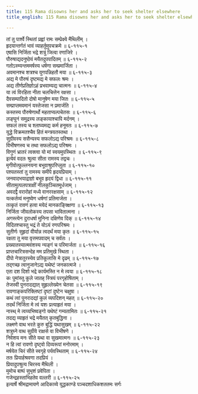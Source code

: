 ```yaml
---
title: 115 Rama disowns her and asks her to seek shelter elsewhere
title_english: 115 Rama disowns her and asks her to seek shelter elsewhere

---
```

<div class="audioEmbed"  caption="श्रीराम-हरिसीताराममूर्ति-घनपाठिभ्यां वचनम्" src="https://archive.org/download/Ramayana-recitation-Sriram-harisItArAmamUrti-Ghanapaati-v2/Kanda_6/Kanda_6_YK-115-Rama_disowns_her_and_asks_her_to_seek_shelter_elsewhere._0.mp3"></div>

तां तु पार्श्वे स्थितां प्रह्वां रामः सम्प्रेक्ष्ये मैथिलीम् ।  
हृदयान्तर्गतं भावं व्याहर्तुमुपचक्रमे ॥ ६-११५-१  
एषासि निर्जिता भद्रे शत्रुं जित्वा रणाजिरे ।  
पौरुषाद्यदनुष्ठेयं मयैतदुपपादितम् ॥ ६-११५-२  
गतोऽस्म्यन्तममर्षस्य धर्षणा सम्प्रमार्जिता ।  
अवमानश्च शत्रश्च युगपन्निहतौ मया ॥ ६-११५-३  
अद्य मे पौरुषं दृष्टमद्य मे सफलः श्रमः ।  
अद्य तीर्णप्रतिज्ञोऽहं प्रभवाम्यद्य चात्मनः ॥ ६-११५-४  
या त्वं विरहिता नीता चलचित्तेन रक्षसा ।  
दैवसम्पादितो दोषो मानुषेण मया जितः ॥ ६-११५-५  
सम्प्राप्तमवमानं यस्तेजसा न प्रमार्जति ।  
कस्तस्य पौरुषेणार्थो महताप्यल्पचेतसः ॥ ६-११५-६  
लङ्घुनं समुद्रस्य लङ्कायाश्चापि मर्दनम् ।  
सफलं तस्य च श्लाघ्यमद्य कर्म हनूमतः ॥ ६-११५-७  
युद्धे विक्रमतश्चैव हितं मन्त्रयतस्तथा ।  
सुग्रीवस्य ससैन्यस्य सफलोऽद्य परिश्रमः ॥ ६-११५-८  
विभीषणस्य च तथा सफलोऽद्य परिश्रमः ।  
विगुणं भ्रातरं त्वक्त्वा यो मां स्वयमुपस्थितः ॥ ६-११५-९  
इत्येवं वदतः श्रुत्वा सीता रामस्य तद्वचः ।  
मृगीवोत्फुल्लनयना बभूवाश्रुपरिप्लुता ॥ ६-११५-१०  
पश्यतस्तां तु रामस्य समीपे हृदयप्रियाम् ।  
जनवादभयाद्राज्ञो बभूव हृदयं द्विधा ॥ ६-११५-११  
सीतामुत्पलपत्राक्षीं नीलकुञ्चितमूर्धजाम् ।  
अवदद्वै वरारोहां मध्ये वानररक्षसाम् ॥ ६-११५-१२  
यत्कर्तव्यं मनुष्येण धर्षणां प्रतिमार्जता ।  
तत्कृतं रावणं हत्वा मयेदं मानकाङ्क्क्षिणा ॥ ६-११५-१३  
निर्जिता जीवलोकस्य तपसा भावितात्मना ।  
अगस्त्येन दुराधर्षा मुनिना दक्षिणेव दिक् ॥ ६-११५-१४  
विदितश्चास्तु भद्रं ते योऽयं रणपरिश्रमः ।  
सुतीर्णः सुहृदां वीर्यान्न त्वदर्थं मया कृतः ॥ ६-११५-१५  
रक्षता तु मया वृत्तमपवादम् च सर्वतः ।  
प्रख्यातस्यात्मवंशस्य न्यङ्गं च परिमार्जता ॥ ६-११५-१६  
प्राप्तचारित्रसन्देह मम प्रतिमुखे स्थिता ।  
दीपो नेत्रातुरस्येव प्रतिकूलासि मे दृढम् ॥ ६-११५-१७  
तद्गच्छ त्वानुजानेऽद्य यथेष्टं जनकात्मजे ।  
एता दश दिशो भद्रे कार्यमस्ति न मे त्वया ॥ ६-११५-१८  
कः पुमांस्तु कुले जातह् स्त्रियं परगृहोषिताम् ।  
तेजस्वी पुनरादद्यात् सुहृल्लेख्येन चेतसा ॥ ६-११५-१९  
रावणाङ्कपरिक्लिष्टां दृष्टां दुष्टेन चक्षुषा ।  
कथं त्वां पुनरादद्यां कुलं व्यपदिशन् महत् ॥ ६-११५-२०  
तदर्थं निर्जिता मे त्वं यशः प्रत्याहृतं मया ।  
नास्थ् मे त्वय्यभिष्वङ्गो यथेष्टं गम्यतामितः ॥ ६-११५-२१  
तदद्य व्याहृतं भद्रे मयैतत् कृतबुद्धिना ।  
लक्ष्मणे वाथ भरते कुरु बुद्धिं यथासुखम् ॥ ६-११५-२२  
शत्रुघ्ने वाथ सुग्रीवे राक्षसे वा विभीषणे ।  
निवेशय मनः सीते यथा वा सुखमात्मनः ॥ ६-११५-२३  
न हि त्वां रावणो दृष्ट्वो दिव्यरूपां मनोरमाम् ।  
मर्षयेत चिरं सीते स्वगृहे पर्यवस्थिताम् ॥ ६-११५-२४  
ततः प्रियार्हश्रवणा तदप्रियं ।  
प्रियादुपश्रुत्य चिरस्य मैथिली ।  
मुमोच बाष्पं सुभृशं प्रवेपिता ।  
गजेन्द्रहस्ताभिहतेव वल्लरी ॥ ६-११५-२५  
इत्यार्षे श्रीमद्रामायणे आदिकाव्ये युद्धकाण्डे पञ्चदशाधिकशततमः सर्गः